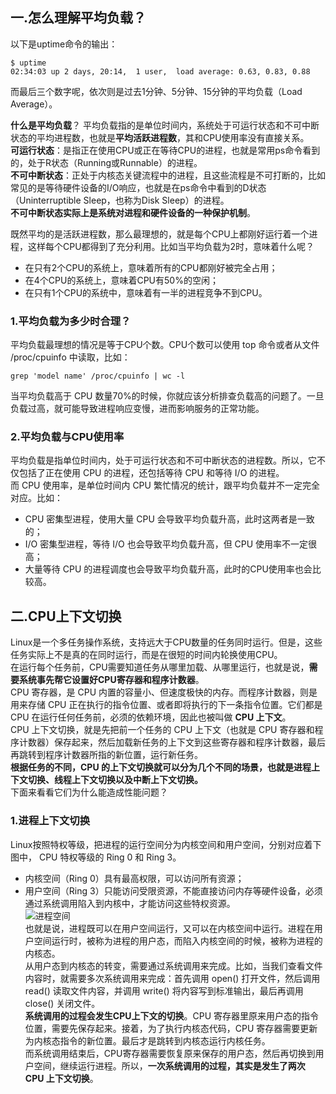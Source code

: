 ## 一.怎么理解平均负载？
以下是uptime命令的输出：  
```
$ uptime
02:34:03 up 2 days, 20:14,  1 user,  load average: 0.63, 0.83, 0.88
```
而最后三个数字呢，依次则是过去1分钟、5分钟、15分钟的平均负载（Load Average）。  

**什么是平均负载**？
平均负载指的是单位时间内，系统处于可运行状态和不可中断状态的平均进程数，也就是**平均活跃进程数**，其和CPU使用率没有直接关系。  
**可运行状态**：是指正在使用CPU或正在等待CPU的进程，也就是常用ps命令看到的，处于R状态（Running或Runnable）的进程。  
**不可中断状态**：正处于内核态关键流程中的进程，且这些流程是不可打断的，比如常见的是等待硬件设备的I/O响应，也就是在ps命令中看到的D状态（Uninterruptible Sleep，也称为Disk Sleep）的进程。  
**不可中断状态实际上是系统对进程和硬件设备的一种保护机制**。  

既然平均的是活跃进程数，那么最理想的，就是每个CPU上都刚好运行着一个进程，这样每个CPU都得到了充分利用。比如当平均负载为2时，意味着什么呢？  
* 在只有2个CPU的系统上，意味着所有的CPU都刚好被完全占用；  
* 在4个CPU的系统上，意味着CPU有50%的空闲；  
* 在只有1个CPU的系统中，意味着有一半的进程竞争不到CPU。  

### 1.平均负载为多少时合理？  
平均负载最理想的情况是等于CPU个数。CPU个数可以使用 top 命令或者从文件 /proc/cpuinfo 中读取，比如：  
```
grep 'model name' /proc/cpuinfo | wc -l
```

当平均负载高于 CPU 数量70%的时候，你就应该分析排查负载高的问题了。一旦负载过高，就可能导致进程响应变慢，进而影响服务的正常功能。  

### 2.平均负载与CPU使用率
平均负载是指单位时间内，处于可运行状态和不可中断状态的进程数。所以，它不仅包括了正在使用 CPU 的进程，还包括等待 CPU 和等待 I/O 的进程。  
而 CPU 使用率，是单位时间内 CPU 繁忙情况的统计，跟平均负载并不一定完全对应。比如：  
* CPU 密集型进程，使用大量 CPU 会导致平均负载升高，此时这两者是一致的；  
* I/O 密集型进程，等待 I/O 也会导致平均负载升高，但 CPU 使用率不一定很高；  
* 大量等待 CPU 的进程调度也会导致平均负载升高，此时的CPU使用率也会比较高。  

## 二.CPU上下文切换
Linux是一个多任务操作系统，支持远大于CPU数量的任务同时运行。但是，这些任务实际上不是真的在同时运行，而是在很短的时间内轮换使用CPU。  
在运行每个任务前，CPU需要知道任务从哪里加载、从哪里运行，也就是说，**需要系统事先帮它设置好CPU寄存器和程序计数器**。  
CPU 寄存器，是 CPU 内置的容量小、但速度极快的内存。而程序计数器，则是用来存储 CPU 正在执行的指令位置、或者即将执行的下一条指令位置。它们都是 CPU 在运行任何任务前，必须的依赖环境，因此也被叫做 **CPU 上下文**。  
CPU 上下文切换，就是先把前一个任务的 CPU 上下文（也就是 CPU 寄存器和程序计数器）保存起来，然后加载新任务的上下文到这些寄存器和程序计数器，最后再跳转到程序计数器所指的新位置，运行新任务。  
**根据任务的不同，CPU 的上下文切换就可以分为几个不同的场景，也就是进程上下文切换、线程上下文切换以及中断上下文切换。**  
下面来看看它们为什么能造成性能问题？  

### 1.进程上下文切换
Linux按照特权等级，把进程的运行空间分为内核空间和用户空间，分别对应着下图中， CPU 特权等级的 Ring 0 和 Ring 3。  
* 内核空间（Ring 0）具有最高权限，可以访问所有资源；  
* 用户空间（Ring 3）只能访问受限资源，不能直接访问内存等硬件设备，必须通过系统调用陷入到内核中，才能访问这些特权资源。  
![进程空间](https://static001.geekbang.org/resource/image/4d/a7/4d3f622f272c49132ecb9760310ce1a7.png)  
也就是说，进程既可以在用户空间运行，又可以在内核空间中运行。进程在用户空间运行时，被称为进程的用户态，而陷入内核空间的时候，被称为进程的内核态。  
从用户态到内核态的转变，需要通过系统调用来完成。比如，当我们查看文件内容时，就需要多次系统调用来完成：首先调用 open() 打开文件，然后调用 read() 读取文件内容，并调用 write() 将内容写到标准输出，最后再调用 close() 关闭文件。  
**系统调用的过程会发生CPU上下文的切换**。CPU 寄存器里原来用户态的指令位置，需要先保存起来。接着，为了执行内核态代码，CPU 寄存器需要更新为内核态指令的新位置。最后才是跳转到内核态运行内核任务。  
而系统调用结束后，CPU寄存器需要恢复原来保存的用户态，然后再切换到用户空间，继续运行进程。所以，**一次系统调用的过程，其实是发生了两次 CPU 上下文切换**。  

























